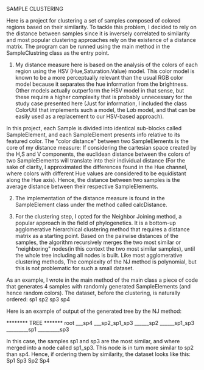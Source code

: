 SAMPLE CLUSTERING

Here is a project for clustering a set of samples composed of colored regions based on their similarity.
To tackle this problem, I decided to rely on the distance between samples since it is inversely correlated to similarity and
 most popular clustering approaches rely on the existence of a distance matrix.
 The program can be runned using the main method in the SampleClustring class as the entry point.
1. My distance measure here is based on the analysis of the colors of each region using the HSV (Hue,Saturation.Value) model. This color model is 
known to be a more perceptually relevant than the usual RGB color model because it separates the hue information from the brightness.
Other models actually outperform the HSV model in that sense, but these require a higher complexity that is probably unnecessary for the study case presented here
(Just for information, I included the class ColorUtil that implements such a model, the L*a*b model, and that can be easily used as a replacement to our HSV-based approach).

In this project, each Sample is divided into identical sub-blocks called SampleElement, and each SampleElement presents info relative to its featured color. 
The "color distance" between two SampleElements is the core of my distance measure: If considering the cartesian space created by the H,S and V components, 
the euclidean distance between the colors of two SampleElements will translate into their individual distance (For the sake of clarity, I approximated the 
differences found in the Hue channel, where colors with different Hue values are considered to be equidistant along the Hue axis).
Hence, the distance between two samples is the average distance between their respective SampleElements.

2. The implementation of the distance measure is found in the SampleElement class under the method called calcDistance. 

3. For the clustering step, I opted for the Neighbor Joining method, a popular approach in the field of phylogenetics. It is a bottom-up agglomerative hierarchical clustering method
that requires a distance matrix as a starting point. Based on the pairwise distances of the samples, the algorithm recursively merges the two most similar or "neighboring" nodes(in this context the two most similar samples),
until the whole tree including all nodes is built.
Like most agglomerative clustering methods, The complexity of the NJ method is polynomial, but this is not problematic for such a small dataset. 

As an example, I wrote in the main method of the main class a piece of code that generates 4 samples with randomly generated SampleElements (and hence random colors).
The dataset, before the clustering, is naturally ordered:
sp1
sp2
sp3
sp4

Here is an example of output of the generated tree by the NJ method:

******** TREE *******
root
___sp4
___sp2_sp1_sp3
______sp2
______sp1_sp3
_________sp1
_________sp3

In this case, the samples sp1 and sp3 are the most similar, and where merged into a node called sp1_sp3. This node is in turn more similar to sp2 than sp4.
Hence, if ordering them by similarity, the dataset looks like this:
Sp1
Sp3
Sp2
Sp4



